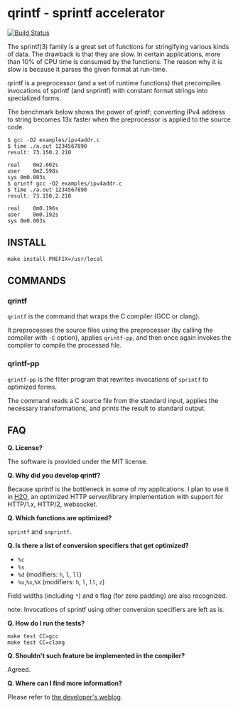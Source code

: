qrintf - sprintf accelerator
======

[![Build Status](https://travis-ci.org/h2o/qrintf.svg?branch=master)](https://travis-ci.org/h2o/qrintf)

The sprintf(3) family is a great set of functions for stringifying various kinds of data.
The drawback is that they are slow.
In certain applications, more than 10% of CPU time is consumed by the functions.
The reason why it is slow is because it parses the given format at run-time.

qrintf is a preprocessor (and a set of runtime functions) that precompiles invocations of sprintf (and snprintf) with constant format strings into specialized forms.

The benchmark below shows the power of qrintf; converting IPv4 address to string becomes 13x faster when the preprocessor is applied to the source code.

```
$ gcc -O2 examples/ipv4addr.c
$ time ./a.out 1234567890
result: 73.150.2.210

real	0m2.602s
user	0m2.598s
sys	0m0.003s
$ qrintf gcc -O2 examples/ipv4addr.c
$ time ./a.out 1234567890
result: 73.150.2.210

real	0m0.196s
user	0m0.192s
sys	0m0.003s
```

INSTALL
---

```
make install PREFIX=/usr/local
```

COMMANDS
---

### qrintf

`qrintf` is the command that wraps the C compiler (GCC or clang).

It preprocesses the source files using the preprocessor (by calling the compiler with `-E` option), applies `qrintf-pp`, and then once again invokes the compiler to compile the processed file.

### qrintf-pp

`qrintf-pp` is the filter program that rewrites invocations of `sprintf` to optimized forms.

The command reads a C source file from the standard input, applies the necessary transformations, and prints the result to standard output.

FAQ
---

__Q. License?__

The software is provided under the MIT license.

__Q. Why did you develop qrintf?__

Because sprintf is the bottleneck in some of my applications.  I plan to use it in [H2O](https://github.com/h2o/h2o), an optimized HTTP server/library implementation with support for HTTP/1.x, HTTP/2, websocket.

__Q. Which functions are optimized?__

`sprintf` and `snprintf`.

__Q. Is there a list of conversion specifiers that get optimized?__

- `%c`
- `%s`
- `%d` (modifiers: `h`, `l`, `ll`)
- `%u`,`%x`,`%X` (modifiers: `h`, `l`, `ll`, `z`)

Field widths (including `*`) and `0` flag (for zero padding) are also recognized.

note: Invocations of sprintf using other conversion specifiers are left as is.

__Q. How do I run the tests?__

```
make test CC=gcc
make test CC=clang
```

__Q. Shouldn't such feature be implemented in the compiler?__

Agreed.

__Q. Where can I find more information?__

Please refer to [the developer's weblog](http://blog.kazuhooku.com/search/label/qrintf).
